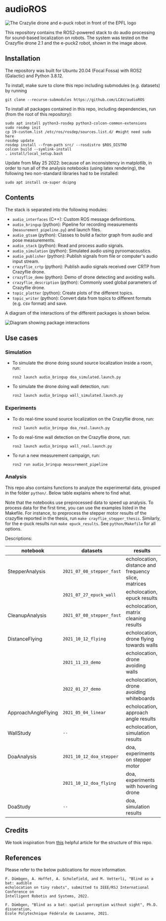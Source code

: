 # audioROS

![The Crazylie drone and e-puck robot in front of the EPFL logo](doc/epuck-drone.png)

This repository contains the ROS2-powered stack to do audio processing for sound-based localization on robots. The system was tested on the Crazyflie drone 2.1 and the e-puck2 robot, shown in the image above.

## Installation

The repository was built for Ubuntu 20.04 (Focal Fossa) with ROS2 (Galactic) and Python 3.8.12. 

To install, make sure to clone this repo including submodules (e.g. datasets) by running
```
git clone --recurse-submodules https://github.com/LCAV/audioROS
```

To install all packages contained in this repo, including dependencies, run (from the root of this repository):
```
sudo apt install python3-rosdep python3-colcon-common-extensions
sudo rosdep init
cp 19-custom.list /etc/ros/rosdep/sources.list.d/ #might need sudo here
rosdep update 
rosdep install --from-path src/ --rosdistro $ROS_DISTRO
colcon build --symlink-install
. install/local_setup.bash
```

Update from May 25 2022: because of an inconsistency in matplotlib, in order to run all of the 
analysis notebooks (using latex rendering), the following two
non-standard libraries had to be installed:
```
sudo apt install cm-super dvipng
```

## Contents

The stack is separated into the following modules:

- `audio_interfaces` (C++): Custom ROS message definintions.
- `audio_bringup` (python): Pipeline for recording measurements (`measurement_pipeline.py`) and launch files.
- `audio_gtsam` (python): Classes to build a factor graph from audio and pose measurements.
- `audio_stack` (python): Read and process audio signals.
- `audio_simulation` (python): Simulated audio using pyroomacoustics.
- `audio_publisher` (python): Publish signals from file or computer's audio input stream.
- `crazyflie_crtp` (python): Publish audio signals received over CRTP from Crazyflie drone.
- `crazyflie_demo` (python): Demo of drone detecting and avoiding walls.
- `crazyflie_description` (python): Commonly used global parameters of Crazyflie drone.
- `topic_plotter` (python): Create plots of the different topics.
- `topic_writer` (python): Convert data from topics to different formats (e.g. csv format) and save.


A diagram of the interactions of the different packages is shown below.

![Diagram showing package interactions](https://app.lucidchart.com/publicSegments/view/8da32e75-dd1a-45f2-a5a3-6a195968585d/image.png)

## Use cases

### Simulation

- To simulate the drone doing sound source localization inside a room, run:
  ```
  ros2 launch audio_bringup doa_simulated.launch.py
  ```
- To simulate the drone doing wall detection, run:
  ```
  ros2 launch audio_bringup wall_simulated.launch.py
  ```

### Experiments

- To do real-time sound source localization on the Crazyflie drone, run:
  ```
  ros2 launch audio_bringup doa_real.launch.py
  ```
- To do real-time wall detection on the Crazyflie drone, run:
  ```
  ros2 launch audio_bringup wall_real.launch.py
  ```
- To run a new measurement campaign, run:
  ```
  ros2 run audio_bringup measurement_pipeline
  ```

### Analysis

This repo also contains functions to analyze the experimental data, grouped in the folder `python/`. Below table explains where to find what.

Note that the notebooks use preprocessed data to speed up analysis. To process data for the first time, you can use the examples listed in the Makefile. For instance, to preprocess the stepper motor results of the crazyflie reported in the thesis, run
`make crayflie_stepper_thesis`. Similarly, for the e-puck results run `make epuck_results`. See `python/Makefile` for all options.

Descriptions:

| notebook            | datasets                 | results                                                  |
|---------------------|--------------------------|----------------------------------------------------------|
|  StepperAnalysis    | `2021_07_08_stepper_fast`|   echolocation, distance and frequency slice, matrices   |
|                     | `2021_07_27_epuck_wall  `|   echolocation, epuck results                            |                                                                                                                                                                                                 
|  CleanupAnalysis    | `2021_07_08_stepper_fast`|   echolocation, matrix cleaning results                  |
|  DistanceFlying     | `2021_10_12_flying      `|   echolocation, drone flying towards walls               |
|                     | `2021_11_23_demo        `|   echolocation, drone avoiding walls                     |
|                     | `2022_01_27_demo        `|   echolocation, drone avoiding whiteboards               |
|  ApproachAngleFlying| `2021_05_04_linear      `|   echolocation, approach angle results                   |
|  WallStudy          | `--                     `|   echolocation, simulation results                       |
|  DoaAnalysis        | `2021_10_12_doa_stepper `|   doa, experiments on stepper motor                      |
|                     | `2021_10_12_doa_flying  `|   doa, experiments with hovering drone                   |
|  DoaStudy           | `--                     `|   doa, simulation results                                |


## Credits

We took inspiration from [this](https://roboticsbackend.com/package-organization-for-a-ros-stack-best-practices/) helpful article for the structure of this repo.

## References

Please refer to the below publications for more information.

```
F. Dümbgen, A. Hoffet, A. Scholefield, and M. Vetterli, "Blind as a bat: audible 
echolocation on tiny robots", submitted to IEEE/RSJ International Conference on 
Intelligent Robotis and Systems, 2022.
```

```
F. Dümbgen, "Blind as a bat: spatial perception without sight", Ph.D. disseration, 
École Polytechnique Fédérale de Lausanne, 2021.
```
